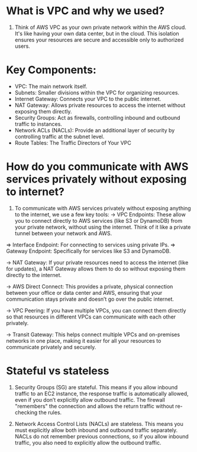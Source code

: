 # What is VPC and why we used?
1. Think of AWS VPC as your own private network within the AWS cloud. It's like having your own data center, but in the cloud. This isolation ensures your resources are secure and accessible only to authorized users.

# Key Components:
- VPC: The main network itself.
- Subnets: Smaller divisions within the VPC for organizing resources.
- Internet Gateway: Connects your VPC to the public internet.
- NAT Gateway: Allows private resources to access the internet without exposing them directly.
- Security Groups: Act as firewalls, controlling inbound and outbound traffic to instances.
- Network ACLs (NACLs): Provide an additional layer of security by controlling traffic at the subnet level.
- Route Tables: The Traffic Directors of Your VPC

# How do you communicate with AWS services privately without exposing to internet?
1.	To communicate with AWS services privately without exposing anything to the internet, we use a few key tools:
-> VPC Endpoints:
These allow you to connect directly to AWS services (like S3 or DynamoDB) from your private network, without using the internet. Think of it like a private tunnel between your network and AWS.

  => Interface Endpoint: For connecting to services using private IPs.
  => Gateway Endpoint: Specifically for services like S3 and DynamoDB.

-> NAT Gateway:
If your private resources need to access the internet (like for updates), a NAT Gateway allows them to do so without exposing them directly to the internet.

-> AWS Direct Connect:
This provides a private, physical connection between your office or data center and AWS, ensuring that your communication stays private and doesn’t go over the public internet.

-> VPC Peering:
If you have multiple VPCs, you can connect them directly so that resources in different VPCs can communicate with each other privately.

-> Transit Gateway:
This helps connect multiple VPCs and on-premises networks in one place, making it easier for all your resources to communicate privately and securely.

# Stateful vs stateless
1.	Security Groups (SG) are stateful.
This means if you allow inbound traffic to an EC2 instance, the response traffic is automatically allowed, even if you don’t explicitly allow outbound traffic. The firewall "remembers" the connection and allows the return traffic without re-checking the rules.

2.	Network Access Control Lists (NACLs) are stateless.
This means you must explicitly allow both inbound and outbound traffic separately. NACLs do not remember previous connections, so if you allow inbound traffic, you also need to explicitly allow the outbound traffic.
